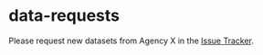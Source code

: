 data-requests
=============

Please request new datasets from Agency X in the [Issue Tracker](https://github.com/agency-x/data-requests/issues).  
